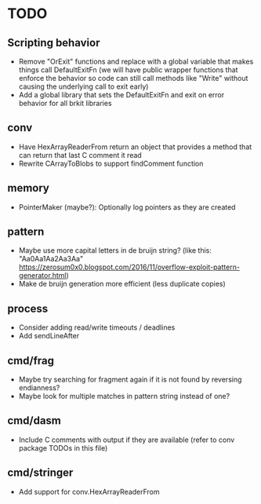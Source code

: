 # TODO

## Scripting behavior

- Remove "OrExit" functions and replace with a global variable that makes
  things call DefaultExitFn (we will have public wrapper functions that
  enforce the behavior so code can still call methods like "Write"
  without causing the underlying call to exit early)
- Add a global library that sets the DefaultExitFn and exit on error
  behavior for all brkit libraries

## conv

- Have HexArrayReaderFrom return an object that provides a method
  that can return that last C comment it read
- Rewrite CArrayToBlobs to support findComment function

## memory

- PointerMaker (maybe?): Optionally log pointers as they are created

## pattern

- Maybe use more capital letters in de bruijn string?
  (like this: "Aa0Aa1Aa2Aa3Aa"
  https://zerosum0x0.blogspot.com/2016/11/overflow-exploit-pattern-generator.html)
- Make de bruijn generation more efficient (less duplicate copies)

## process

- Consider adding read/write timeouts / deadlines
- Add sendLineAfter

## cmd/frag

- Maybe try searching for fragment again if it is not found by reversing
  endianness?
- Maybe look for multiple matches in pattern string instead of one?

## cmd/dasm

- Include C comments with output if they are available (refer to conv
  package TODOs in this file)

## cmd/stringer

- Add support for conv.HexArrayReaderFrom
